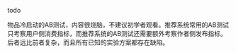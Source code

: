 todo

物品冷启动的AB测试，内容很烧脑，不建议初学者观看。推荐系统常用的AB测试只考察用户侧消费指标，而推荐系统的AB测试还需要额外考察作者侧发布指标。后者远比前者复杂，而且所有已知的实验方案都存在缺陷。
